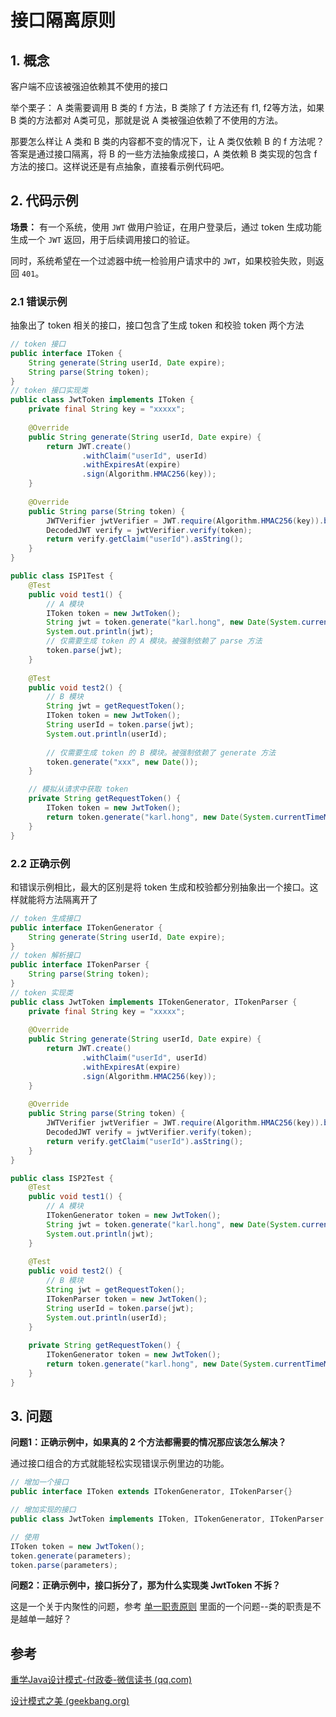 
# 接口隔离原则

## 1. 概念
客户端不应该被强迫依赖其不使用的接口


举个栗子：
A 类需要调用 B 类的 f 方法，B 类除了 f 方法还有 f1, f2等方法，如果 B 类的方法都对 A类可见，那就是说 A 类被强迫依赖了不使用的方法。

那要怎么样让 A 类和 B 类的内容都不变的情况下，让 A 类仅依赖 B 的 f 方法呢？
答案是通过接口隔离，将 B 的一些方法抽象成接口，A 类依赖 B 类实现的包含 f 方法的接口。这样说还是有点抽象，直接看示例代码吧。

## 2. 代码示例
**场景：**
有一个系统，使用 `JWT` 做用户验证，在用户登录后，通过 token 生成功能生成一个 `JWT` 返回，用于后续调用接口的验证。

同时，系统希望在一个过滤器中统一检验用户请求中的 `JWT`，如果校验失败，则返回 `401`。

### 2.1 错误示例
抽象出了 token 相关的接口，接口包含了生成 token 和校验 token 两个方法

```java
// token 接口
public interface IToken {  
    String generate(String userId, Date expire);  
    String parse(String token);  
}
// token 接口实现类
public class JwtToken implements IToken {  
    private final String key = "xxxxx";  
  
    @Override  
    public String generate(String userId, Date expire) {  
        return JWT.create()  
                .withClaim("userId", userId)  
                .withExpiresAt(expire)  
                .sign(Algorithm.HMAC256(key));  
    }  
  
    @Override  
    public String parse(String token) {  
        JWTVerifier jwtVerifier = JWT.require(Algorithm.HMAC256(key)).build();  
        DecodedJWT verify = jwtVerifier.verify(token);  
        return verify.getClaim("userId").asString();  
    }  
}
```

```java
public class ISP1Test {  
    @Test  
    public void test1() {  
        // A 模块  
        IToken token = new JwtToken();  
        String jwt = token.generate("karl.hong", new Date(System.currentTimeMillis() + TimeUnit.MINUTES.toMillis(10)));  
        System.out.println(jwt);  
        // 仅需要生成 token 的 A 模块。被强制依赖了 parse 方法  
        token.parse(jwt);  
    }  
  
    @Test  
    public void test2() {  
        // B 模块  
        String jwt = getRequestToken();  
        IToken token = new JwtToken();  
        String userId = token.parse(jwt);  
        System.out.println(userId);  
  
        // 仅需要生成 token 的 B 模块。被强制依赖了 generate 方法  
        token.generate("xxx", new Date());  
    }  

	// 模拟从请求中获取 token
    private String getRequestToken() {  
        IToken token = new JwtToken();  
        return token.generate("karl.hong", new Date(System.currentTimeMillis() + TimeUnit.MINUTES.toMillis(10)));  
    }  
}
```


### 2.2 正确示例
和错误示例相比，最大的区别是将 token 生成和校验都分别抽象出一个接口。这样就能将方法隔离开了

```java
// token 生成接口  
public interface ITokenGenerator {  
    String generate(String userId, Date expire);  
}
// token 解析接口  
public interface ITokenParser {  
    String parse(String token);  
}
// token 实现类
public class JwtToken implements ITokenGenerator, ITokenParser {  
    private final String key = "xxxxx";  
  
    @Override  
    public String generate(String userId, Date expire) {  
        return JWT.create()  
                .withClaim("userId", userId)  
                .withExpiresAt(expire)  
                .sign(Algorithm.HMAC256(key));  
    }  
  
    @Override  
    public String parse(String token) {  
        JWTVerifier jwtVerifier = JWT.require(Algorithm.HMAC256(key)).build();  
        DecodedJWT verify = jwtVerifier.verify(token);  
        return verify.getClaim("userId").asString();  
    }  
}
```

```java
public class ISP2Test {  
    @Test  
    public void test1() {  
        // A 模块  
        ITokenGenerator token = new JwtToken();  
        String jwt = token.generate("karl.hong", new Date(System.currentTimeMillis() + TimeUnit.MINUTES.toMillis(10)));  
        System.out.println(jwt);  
    }  
  
    @Test  
    public void test2() {  
        // B 模块  
        String jwt = getRequestToken();  
        ITokenParser token = new JwtToken();  
        String userId = token.parse(jwt);  
        System.out.println(userId);  
    }  
  
    private String getRequestToken() {  
        ITokenGenerator token = new JwtToken();  
        return token.generate("karl.hong", new Date(System.currentTimeMillis() + TimeUnit.MINUTES.toMillis(10)));  
    }  
}
```


## 3. 问题

**问题1：正确示例中，如果真的 2 个方法都需要的情况那应该怎么解决？** 

通过接口组合的方式就能轻松实现错误示例里边的功能。

```java
// 增加一个接口
public interface IToken extends ITokenGenerator, ITokenParser{}

// 增加实现的接口
public class JwtToken implements IToken, ITokenGenerator, ITokenParser {...}

// 使用
IToken token = new JwtToken();
token.generate(parameters);
token.parse(parameters);
```


**问题2：正确示例中，接口拆分了，那为什么实现类 JwtToken 不拆？** 

这是一个关于内聚性的问题，参考 [单一职责原则](./单一职责原则.md) 里面的一个问题--类的职责是不是越单一越好？

## 参考
[重学Java设计模式-付政委-微信读书 (qq.com)](https://weread.qq.com/web/reader/bcf32900724708cbbcf08c1)

[设计模式之美 (geekbang.org)](https://time.geekbang.org/column/intro/100039001)